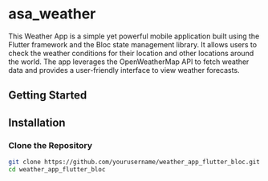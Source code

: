 # asa_weather

This Weather App is a simple yet powerful mobile application built using the Flutter framework and the Bloc state management library. It allows users to check the weather conditions for their location and other locations around the world. The app leverages the OpenWeatherMap API to fetch weather data and provides a user-friendly interface to view weather forecasts.
## Getting Started

## Installation

### Clone the Repository

```bash
git clone https://github.com/yourusername/weather_app_flutter_bloc.git
cd weather_app_flutter_bloc
